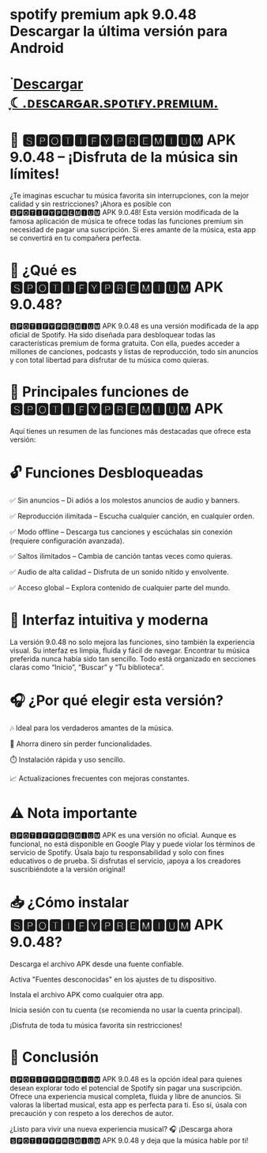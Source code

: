 # spotify premium apk 9.0.48 Descargar la última versión para Android

# ࣪ [Descargar ִֶָ☾.ᴅᴇscᴀʀԍᴀʀ.sᴘoтιғʏ.ᴘʀᴇмιuм.](https://modhello.net/spotify-premium.html) 

# 🎵 🆂🅿🅾🆃🅸🅵🆈🅿🆁🅴🅼🅸🆄🅼 APK 9.0.48 – ¡Disfruta de la música sin límites!
¿Te imaginas escuchar tu música favorita sin interrupciones, con la mejor calidad y sin restricciones? ¡Ahora es posible con 🆂🅿🅾🆃🅸🅵🆈🅿🆁🅴🅼🅸🆄🅼 APK 9.0.48! Esta versión modificada de la famosa aplicación de música te ofrece todas las funciones premium sin necesidad de pagar una suscripción. Si eres amante de la música, esta app se convertirá en tu compañera perfecta.

# 🌟 ¿Qué es 🆂🅿🅾🆃🅸🅵🆈🅿🆁🅴🅼🅸🆄🅼 APK 9.0.48?
🆂🅿🅾🆃🅸🅵🆈🅿🆁🅴🅼🅸🆄🅼 APK 9.0.48 es una versión modificada de la app oficial de Spotify. Ha sido diseñada para desbloquear todas las características premium de forma gratuita. Con ella, puedes acceder a millones de canciones, podcasts y listas de reproducción, todo sin anuncios y con total libertad para disfrutar de tu música como quieras.

# 🚀 Principales funciones de 🆂🅿🅾🆃🅸🅵🆈🅿🆁🅴🅼🅸🆄🅼 APK
Aquí tienes un resumen de las funciones más destacadas que ofrece esta versión:

# 🔓 Funciones Desbloqueadas
✅ Sin anuncios – Di adiós a los molestos anuncios de audio y banners.

✅ Reproducción ilimitada – Escucha cualquier canción, en cualquier orden.

✅ Modo offline – Descarga tus canciones y escúchalas sin conexión (requiere configuración avanzada).

✅ Saltos ilimitados – Cambia de canción tantas veces como quieras.

✅ Audio de alta calidad – Disfruta de un sonido nítido y envolvente.

✅ Acceso global – Explora contenido de cualquier parte del mundo.

# 📱 Interfaz intuitiva y moderna
La versión 9.0.48 no solo mejora las funciones, sino también la experiencia visual. Su interfaz es limpia, fluida y fácil de navegar. Encontrar tu música preferida nunca había sido tan sencillo. Todo está organizado en secciones claras como “Inicio”, “Buscar” y “Tu biblioteca”.

# 🎧 ¿Por qué elegir esta versión?
🎶 Ideal para los verdaderos amantes de la música.

💸 Ahorra dinero sin perder funcionalidades.

⏱️ Instalación rápida y uso sencillo.

📈 Actualizaciones frecuentes con mejoras constantes.

# ⚠️ Nota importante
🆂🅿🅾🆃🅸🅵🆈🅿🆁🅴🅼🅸🆄🅼 APK es una versión no oficial. Aunque es funcional, no está disponible en Google Play y puede violar los términos de servicio de Spotify. Úsala bajo tu responsabilidad y solo con fines educativos o de prueba. Si disfrutas el servicio, ¡apoya a los creadores suscribiéndote a la versión original!

# 📥 ¿Cómo instalar 🆂🅿🅾🆃🅸🅵🆈🅿🆁🅴🅼🅸🆄🅼 APK 9.0.48?
Descarga el archivo APK desde una fuente confiable.

Activa "Fuentes desconocidas" en los ajustes de tu dispositivo.

Instala el archivo APK como cualquier otra app.

Inicia sesión con tu cuenta (se recomienda no usar la cuenta principal).

¡Disfruta de toda tu música favorita sin restricciones!

# 📝 Conclusión
🆂🅿🅾🆃🅸🅵🆈🅿🆁🅴🅼🅸🆄🅼 APK 9.0.48 es la opción ideal para quienes desean explorar todo el potencial de Spotify sin pagar una suscripción. Ofrece una experiencia musical completa, fluida y libre de anuncios. Si valoras la libertad musical, esta app es perfecta para ti. Eso sí, úsala con precaución y con respeto a los derechos de autor.

¿Listo para vivir una nueva experiencia musical? 🎧
¡Descarga ahora 🆂🅿🅾🆃🅸🅵🆈🅿🆁🅴🅼🅸🆄🅼 APK 9.0.48 y deja que la música hable por ti!
